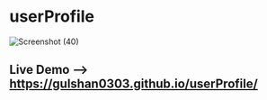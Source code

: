# userProfile
![Screenshot (40)](https://user-images.githubusercontent.com/93900532/183567802-a74dcddb-2d5f-4e6a-95b9-ede841a19c0d.png)

## Live Demo --> https://gulshan0303.github.io/userProfile/
